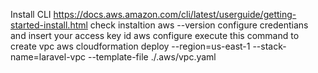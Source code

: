 Install CLI
https://docs.aws.amazon.com/cli/latest/userguide/getting-started-install.html
check instaltion
aws --version
configure credentians and insert your access key id
aws configure
execute this command to create vpc
aws cloudformation deploy --region=us-east-1 --stack-name=laravel-vpc --template-file ./.aws/vpc.yaml